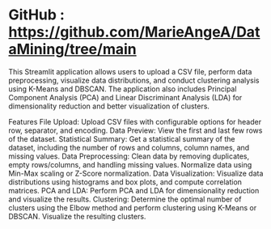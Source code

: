 # GitHub : https://github.com/MarieAngeA/DataMining/tree/main

This Streamlit application allows users to upload a CSV file, perform data preprocessing, visualize data distributions, and conduct clustering analysis using K-Means and DBSCAN. The application also includes Principal Component Analysis (PCA) and Linear Discriminant Analysis (LDA) for dimensionality reduction and better visualization of clusters.

Features
File Upload: Upload CSV files with configurable options for header row, separator, and encoding.
Data Preview: View the first and last few rows of the dataset.
Statistical Summary: Get a statistical summary of the dataset, including the number of rows and columns, column names, and missing values.
Data Preprocessing: Clean data by removing duplicates, empty rows/columns, and handling missing values. Normalize data using Min-Max scaling or Z-Score normalization.
Data Visualization: Visualize data distributions using histograms and box plots, and compute correlation matrices.
PCA and LDA: Perform PCA and LDA for dimensionality reduction and visualize the results.
Clustering: Determine the optimal number of clusters using the Elbow method and perform clustering using K-Means or DBSCAN. Visualize the resulting clusters.

